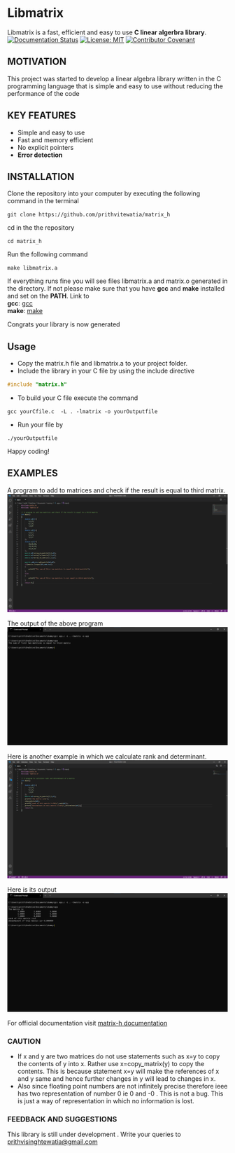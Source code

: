 # Libmatrix

Libmatrix is a fast, efficient and easy to use **C linear algerbra library**.  
[![Documentation Status](https://readthedocs.org/projects/matrix-h/badge/?version=latest)](https://matrix-h.readthedocs.io/en/latest/?badge=latest)
[![License: MIT](https://img.shields.io/badge/License-MIT-yellow.svg)](https://opensource.org/licenses/MIT)
[![Contributor Covenant](https://img.shields.io/badge/Contributor%20Covenant-v2.0%20adopted-ff69b4.svg)](https://github.com/prithvitewatia/matrix_h/blob/master/CODE_OF_CONDUCT.md)

## MOTIVATION

This project was started to develop a linear algebra library written in the C programming language
that is simple and easy to use without reducing the performance of the code

## KEY FEATURES

- Simple and easy to use
- Fast and memory efficient
- No explicit pointers
- **Error detection**

## INSTALLATION

Clone the repository into your computer by executing the following command in the terminal 
```
git clone https://github.com/prithvitewatia/matrix_h
```

cd in the the repository
```
cd matrix_h
```

Run the following command
```
make libmatrix.a
```

If everything runs fine you will see files libmatrix.a and matrix.o generated in the directory.
If not please make sure that you have **gcc** and **make** installed and set on the **PATH**.
Link to  
**gcc**: [gcc](https://sourceforge.net/projects/mingw-w64/)  
**make**: [make](https://sourceforge.net/projects/gnuwin32/files/make/3.81/make-3.81.exe/download?use_mirror=excellmedia&download=)

Congrats your library is now generated

## Usage
- Copy the matrix.h file and libmatrix.a to your project folder.
- Include the library in your C file by using the include directive
```C
#include "matrix.h"
```
- To build your C file execute the command
```
gcc yourCfile.c  -L . -lmatrix -o yourOutputfile
```
- Run your file by
```
./yourOutputfile
```

Happy coding!

## EXAMPLES

A program to add to matrices and check if the result is equal to third matrix.
![example](https://github.com/prithvitewatia/matrix_h/blob/master/doc_images/matrix_add.png?raw=true)

The output of the above program
![example](https://github.com/prithvitewatia/matrix_h/blob/master/doc_images/matrix_add_res.png?raw=true)

Here is another example in which we calculate rank and determinant.
![example](https://github.com/prithvitewatia/matrix_h/blob/master/doc_images/rank_determinant.png?raw=true)

Here is its output
![example](https://github.com/prithvitewatia/matrix_h/blob/master/doc_images/rank_determinant_res.png?raw=true)

For official documentation visit [matrix-h documentation](https://matrix-h.readthedocs.io/en/latest/?badge=latest)

### CAUTION
- If x and y are two matrices do not use statements such as x=y to copy the contents of y into x.
Rather use x=copy_matrix(y) to copy the contents. This is because statement x=y will make the references of
x and y same and hence further changes in y will lead to changes in x.
- Also since floating point numbers are not infinitely precise therefore ieee has two representation of 
number 0 ie 0 and -0 . This is not a bug. This is just a way of representation in which no information is lost.

### FEEDBACK AND SUGGESTIONS
This library is still under development .
Write your queries to prithvisinghtewatia@gmail.com
